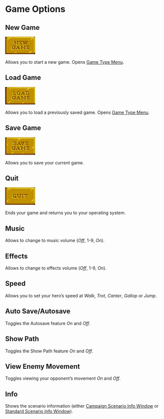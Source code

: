 # Game Options

## New Game

![New Game](./assets/new-game/enabled.png "New Game")

Allows you to start a new game. Opens [Game Type Menu](/?selectedKind=GameTypeMenu "Game Type Menu").

## Load Game

![Load Game](./assets/load-game/enabled.png "Load Game")

Allows you to load a previously saved game. Opens [Game Type Menu](/?selectedKind=GameTypeMenu "Game Type Menu").

## Save Game

![Save Game](./assets/save-game/enabled.png "Save Game")

Allows you to save your current game.

## Quit

![Quit](./assets/quit/enabled.png "Quit")

Ends your game and returns you to your operating system.

## Music

Allows to change to music volume (*Off*, 1-9, *On*).

## Effects

Allows to change to effects volume (*Off*, 1-9, *On*).

## Speed

Allows you to set your hero’s speed at *Walk*, *Trot*, *Canter*, *Gallop* or *Jump*.

## Auto Save/Autosave

Toggles the Autosave feature *On* and *Off*.

## Show Path

Toggles the Show Path feature *On* and *Off*.

## View Enemy Movement

Toggles viewing your opponent’s movement *On* and *Off*.

## Info

Shows the scenario information (either [Campaign Scenario Info Window](/?selectedKind=CampaignScenarioInfoWindow) or [Standard Scenario Info Window](/?selectedKind=StandardScenarioInfoWindow)).
